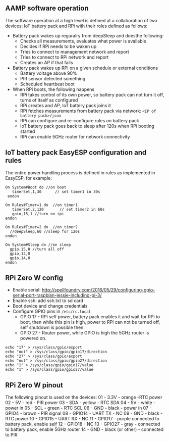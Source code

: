 ## AAMP software operation
The software operation at a high level is defined at a collaboration of two devices: IoT battery pack and RPi with their roles defined as follows:

 * Battery pack wakes up reguralry from deepSleep and doesthe following:
   * Checks all measurements, evaluates what power is available
   * Decides if RPi needs to be waken up
   * Tries to connect to management network and report
   * Tries to connect to RPi network and report
   * Creates an AP if that fails
 * Battery pack wakes up RPi on a given schedule or external conditions
   * Battery voltage above 90%
   * PIR sensor detected something
   * Scheduled heartbeat boot
 * When RPi boots, the following happens
   * RPi takes control of its own power, so battery pack can not turn it off, turns of itself as configured
   * RPi creates and AP, IoT battery pack joins it
   * RPi fetches measurements from battery pack via network: `<IP of battery pack>/json`
   * RPi can configure and re-configure rules on battery pack
   * IoT battery pack goes back to sleep after 120s when RPi booting started
   * RPi can enable 5GHz router for network connectivity


## IoT battery pack EasyESP configuration and rules

The entire power handling process is defined in rules as implemented in EasyESP, for example:

```
On System#Boot do //on boot
   timerSet,1,30      // set timer1 in 30s
 endon

On Rules#Timer=1 do  //on timer1
   timerSet,2,120       // set timer2 in 60s
   gpio,15,1 //turn on rpi
endon

On Rules#Timer=2 do  //on timer2
  //deepSleep,60 //sleep for 120s
endon

On System#Sleep do //on sleep
  gpio,15,0 //turn all off
  gpio,12,0
  gpio,14,0
endon

```

 
## RPi Zero W config

 * Enable serial: http://spellfoundry.com/2016/05/29/configuring-gpio-serial-port-raspbian-jessie-including-pi-3/
 * Enable ssh: add ssh.txt to sd card
 * Boot device and change credentials
 * Configure GPIO pins in `/etc/rc.local`
   * GPIO 17 - RPi self power, battery pack enables it and wait for RPi to boot, then while this pin is high, power to RPi can not be turned off, self shutdown is possible then.
   * GPIO 27 - Router power, while GPIO is high the 5GHz router is powered on.
  
 ```
echo "17" > /sys/class/gpio/export
echo "out" > /sys/class/gpio/gpio17/direction
echo "27" > /sys/class/gpio/export
echo "out" > /sys/class/gpio/gpio27/direction
echo "1" > /sys/class/gpio/gpio17/value
echo "1" > /sys/class/gpio/gpio27/value
```

## RPi Zero W pinout
The following pinout is used on the devices:
01 - 3.3V - orange -RTC power
02 - 5V - red - PIR power
03 - SDA - yellow - RTC SDA
04 - 5V - white - power in
05 - SCL - green - RTC SCL
06 - GND - black - power in
07 - GPIO4 - brown - PIR signal
08 - GPIO14 - UART TX - NC
09 - GND - black - RTC power
10 - GPIO15 - UART RX - NC
11 - GPIO17 - purple connected to battery pack, enable self
12 - GPIO18 - NC
13 - GPIO27 - gray - connected to battery pack, enable 5GHz router
14 - GND - black (or other) - connected to PIR
 
